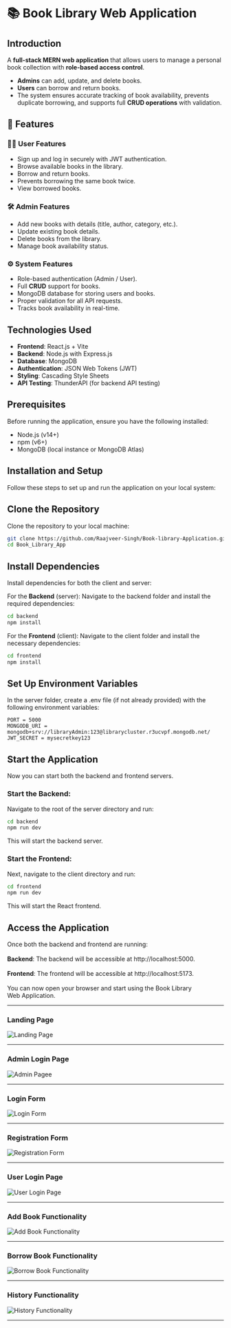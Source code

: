 # 📚 Book Library Web Application

## Introduction
A **full-stack MERN web application** that allows users to manage a personal book collection with **role-based access control**.  
- **Admins** can add, update, and delete books.  
- **Users** can borrow and return books.  
- The system ensures accurate tracking of book availability, prevents duplicate borrowing, and supports full **CRUD operations** with validation.

## 🚀 Features

### 👨‍💻 User Features
- Sign up and log in securely with JWT authentication.
- Browse available books in the library.
- Borrow and return books.
- Prevents borrowing the same book twice.
- View borrowed books.

### 🛠️ Admin Features
- Add new books with details (title, author, category, etc.).
- Update existing book details.
- Delete books from the library.
- Manage book availability status.

### ⚙️ System Features
- Role-based authentication (Admin / User).
- Full **CRUD** support for books.
- MongoDB database for storing users and books.
- Proper validation for all API requests.
- Tracks book availability in real-time.

## Technologies Used
- **Frontend**: React.js + Vite
- **Backend**: Node.js with Express.js
- **Database**: MongoDB
- **Authentication**: JSON Web Tokens (JWT)
- **Styling**: Cascading Style Sheets
- **API Testing**: ThunderAPI (for backend API testing)

## Prerequisites
Before running the application, ensure you have the following installed:

- Node.js (v14+)
- npm (v6+)
- MongoDB (local instance or MongoDB Atlas)

## Installation and Setup

Follow these steps to set up and run the application on your local system:

##  Clone the Repository

Clone the repository to your local machine:

```bash
git clone https://github.com/Raajveer-Singh/Book-library-Application.git
cd Book_Library_App
```
## Install Dependencies
Install dependencies for both the client and server:

For the **Backend** (server):
Navigate to the backend folder and install the required dependencies:

```bash
cd backend
npm install
```

For the **Frontend** (client):
Navigate to the client folder and install the necessary dependencies:

```bash
cd frontend
npm install
```

## Set Up Environment Variables
In the server folder, create a .env file (if not already provided) with the following environment variables:

``` .env
PORT = 5000
MONGODB_URI = mongodb+srv://libraryAdmin:123@librarycluster.r3ucvpf.mongodb.net/
JWT_SECRET = mysecretkey123
```

## Start the Application
Now you can start both the backend and frontend servers.

### Start the Backend:
Navigate to the root of the server directory and run:

```bash
cd backend
npm run dev
```
This will start the backend server.

### Start the Frontend:
Next, navigate to the client directory and run:

```bash
cd frontend
npm run dev
```
This will start the React frontend.

## Access the Application
Once both the backend and frontend are running:<br/><br/>
**Backend**: The backend will be accessible at http://localhost:5000.<br/><br/>
**Frontend**: The frontend will be accessible at http://localhost:5173.<br/><br/>
You can now open your browser and start using the Book Library Web Application.<br/> <hr/>

### Landing Page
![Landing Page](https://github.com/Raajveer-Singh/Book-library-Application/blob/b49c9cbc9e42438c49b693e73596a7b7ecbda95e/frontend/screenshots/Screenshot%202025-10-04%20213834.png)
<br/> <hr/>

### Admin Login Page
![Admin Pagee](https://github.com/Raajveer-Singh/Book-library-Application/blob/b49c9cbc9e42438c49b693e73596a7b7ecbda95e/frontend/screenshots/Screenshot%202025-10-04%20213811.png)
<br/> <hr/>

### Login Form
![Login Form](https://github.com/Raajveer-Singh/Book-library-Application/blob/b49c9cbc9e42438c49b693e73596a7b7ecbda95e/frontend/screenshots/Screenshot%202025-10-04%20213858.png)
<br/> <hr/>

### Registration Form
![Registration Form](https://github.com/Raajveer-Singh/Book-library-Application/blob/b49c9cbc9e42438c49b693e73596a7b7ecbda95e/frontend/screenshots/Screenshot%202025-10-04%20213921.png)
<br/> <hr/>

### User Login Page
![User Login Page](https://github.com/Raajveer-Singh/Book-library-Application/blob/b49c9cbc9e42438c49b693e73596a7b7ecbda95e/frontend/screenshots/Screenshot%202025-10-04%20213944.png)
<br/> <hr/>

### Add Book Functionality
![Add Book Functionality](https://github.com/Raajveer-Singh/Book-library-Application/blob/b49c9cbc9e42438c49b693e73596a7b7ecbda95e/frontend/screenshots/Screenshot%202025-10-04%20215619.png)
<br/> <hr/>

### Borrow Book Functionality
![Borrow Book Functionality](https://github.com/Raajveer-Singh/Book-library-Application/blob/ba286e67b3ad3842f06bb87b6118aee6ee0aa5b4/frontend/screenshots/Screenshot%202025-10-04%20221627.png)
<br/> <hr/>

### History Functionality
![History Functionality](https://github.com/Raajveer-Singh/Book-library-Application/blob/b49c9cbc9e42438c49b693e73596a7b7ecbda95e/frontend/screenshots/Screenshot%202025-10-04%20214103.png)
<br/> <hr/>



